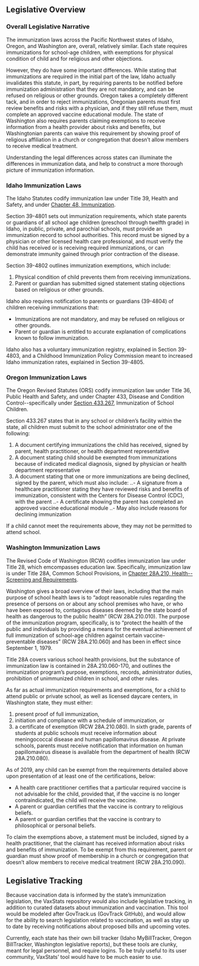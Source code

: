 ## Legislative Overview

### Overall Legislative Narrative
The immunization laws across the Pacific Northwest states of Idaho, Oregon, and Washington are, overall, relatively similar. Each state requires immunizations for school-age children, with exemptions for physical condition of child and for religious and other objections. 

However, they do have some important differences. While stating that immunizations are required in the initial part of the law, Idaho actually invalidates this statute, in part, by requiring parents to be notified before immunization administration that they are not mandatory, and can be refused on religious or other grounds. Oregon takes a completely different tack, and in order to reject immunizations, Oregonian parents must first review benefits and risks with a physician, and if they still refuse them, must complete an approved vaccine educational module. The state of Washington also requires parents claiming exemptions to receive information from a health provider about risks and benefits, but Washingtonian parents can waive this requirement by showing proof of religious affiliation in a church or congregation that doesn’t allow members to receive medical treatment. 

Understanding the legal differences across states can illuminate the differences in immunization data, and help to construct a more thorough picture of immunization information. 

### Idaho Immunization Laws
The Idaho Statutes codify immunization law under Title 39, Health and Safety, and under [Chapter 48, Immunization](https://legislature.idaho.gov/statutesrules/idstat/Title39/T39CH48/). 

Section 39-4801 sets out immunization requirements, which state parents or guardians of all school age children (preschool through twelfth grade) in Idaho, in public, private, and parochial schools, must provide an immunization record to school authorities. This record must be signed by a physician or other licensed health care professional, and must verify the child has received or is receiving required immunizations, or can demonstrate immunity gained through prior contraction of the disease. 

Section 39-4802 outlines immunization exemptions, which include:
1) Physical condition of child prevents them from receiving immunizations.
2) Parent or guardian has submitted signed statement stating objections based on religious or other grounds.

Idaho also requires notification to parents or guardians (39-4804) of children receiving immunizations that: 
- Immunizations are not mandatory, and may be refused on religious or other grounds.
- Parent or guardian is entitled to accurate explanation of complications known to follow immunization. 

Idaho also has a voluntary immunization registry, explained in Section 39-4803, and a Childhood Immunization Policy Commission meant to increased Idaho immunization rates, explained in Section 39-4805.

### Oregon Immunization Laws
The Oregon Revised Statutes (ORS) codify immunization law under Title 36, Public Health and Safety, and under Chapter 433, Disease and Condition Control--specifically under [Section 433.267](https://www.oregonlegislature.gov/bills_laws/ors/ors433.html), Immunization of School Children.

Section 433.267 states that in any school or children’s facility within the state, all children must submit to the school administrator one of the following: 
1) A document certifying immunizations the child has received, signed by parent, health practitioner, or health department representative
2) A document stating child should be exempted from immunizations because of indicated medical diagnosis, signed by physician or health department representative
3) A document stating that one or more immunizations are being declined, signed by the parent, which must also include:
..- A signature from a healthcare practitioner stating they have reviewed risks and benefits of immunization, consistent with the Centers for Disease Control (CDC), with the parent
..- A certificate showing the parent has completed an approved vaccine educational module 
..- May also include reasons for declining immunization

If a child cannot meet the requirements above, they may not be permitted to attend school. 

### Washington Immunization Laws
The Revised Code of Washington (RCW) codifies immunization law under Title 28, which emcompasses education law. Specifically, immunization law is under Title 28A, Common School Provisions, in [Chapter 28A.210, Health--Screening and Requirements](https://app.leg.wa.gov/RCW/default.aspx?cite=28A.210). 

Washington gives a broad overview of their laws, including that the main purpose of school health laws is to “adopt reasonable rules regarding the presence of persons on or about any school premises who have, or who have been exposed to, contagious diseases deemed by the state board of health as dangerous to the public health” (RCW 28A.210.010). The purpose of the immunization program, specifically, is to “protect the health of the public and individuals by providing a means for the eventual achievement of full immunization of school-age children against certain vaccine-preventable diseases” (RCW 28A.210.060) and has been in effect since September 1, 1979. 

Title 28A covers various school health provisions, but the substance of immunization law is contained in 28A.210.060-170, and outlines the immunization program’s purpose, exemptions, records, administrator duties, prohibition of unimmunized children in school, and other rules.

As far as actual immunization requirements and exemptions, for a child to attend public or private school, as well as licensed daycare centers, in Washington state, they must either: 
1) present proof of full immunization, 
2) initiation and compliance with a schedule of immunization, or 
3) a certificate of exemption (RCW 28A.210.080). 
In sixth grade, parents of students at public schools must receive information about meningococcal disease and human papillomavirus disease. At private schools, parents must receive notification that information on human papillomavirus disease is available from the department of health (RCW 28A.210.080). 

As of 2019, any child can be exempt from the requirements detailed above upon presentation of at least one of the certifications, below:
- A health care practitioner certifies that a particular required vaccine is not advisable for the child, provided that, if the vaccine is no longer contraindicated, the child will receive the vaccine. 
- A parent or guardian certifies that the vaccine is contrary to religious beliefs.
- A parent or guardian certifies that the vaccine is contrary to philosophical or personal beliefs.

To claim the exemptions above, a statement must be included, signed by a health practitioner, that the claimant has received information about risks and benefits of immunization. To be exempt from this requirement, parent or guardian must show proof of membership in a church or congregation that doesn’t allow members to receive medical treatment (RCW 28A.210.090). 

## Legislative Tracking
Because vaccination data is informed by the state’s immunization legislation, the VaxStats repository would also include legislative tracking, in addition to curated datasets about immunization and vaccination. This tool would be modeled after GovTrack.us (GovTrack GitHub), and would allow for the ability to search legislation related to vaccination, as well as stay up to date by receiving notifications about proposed bills and upcoming votes. 

Currently, each state has their own bill tracker (Idaho MyBillTracker, Oregon BillTracker, Washington legislative reports), but these tools are clunky, meant for legal personnel, and require logins. To be truly useful to its user community, VaxStats’ tool would have to be much easier to use.
